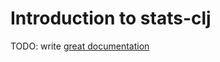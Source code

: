# Introduction to stats-clj

TODO: write [great documentation](http://jacobian.org/writing/what-to-write/)
